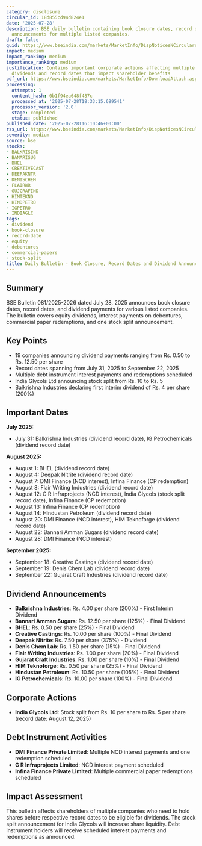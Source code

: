 ```yaml
---
category: disclosure
circular_id: 18d855cd94d824e1
date: '2025-07-28'
description: BSE daily bulletin containing book closure dates, record dates, and dividend
  announcements for multiple listed companies.
draft: false
guid: https://www.bseindia.com/markets/MarketInfo/DispNoticesNCirculars.aspx?Noticeid={C0A70862-36F2-42C9-9222-25D9059558DB}&noticeno=20250728-68&dt=07/28/2025&icount=68&totcount=68&flag=0
impact: medium
impact_ranking: medium
importance_ranking: medium
justification: Contains important corporate actions affecting multiple stocks including
  dividends and record dates that impact shareholder benefits
pdf_url: https://www.bseindia.com/markets/MarketInfo/DownloadAttach.aspx?id=20250728-68&attachedId=1dbee4d3-af60-467d-bfc1-230b117db781
processing:
  attempts: 1
  content_hash: 0b1f94ea648f487c
  processed_at: '2025-07-28T18:33:15.689541'
  processor_version: '2.0'
  stage: completed
  status: published
published_date: '2025-07-28T16:10:46+00:00'
rss_url: https://www.bseindia.com/markets/MarketInfo/DispNoticesNCirculars.aspx?Noticeid={C0A70862-36F2-42C9-9222-25D9059558DB}&noticeno=20250728-68&dt=07/28/2025&icount=68&totcount=68&flag=0
severity: medium
source: bse
stocks:
- BALKRISIND
- BANARISUG
- BHEL
- CREATIVECAST
- DEEPAKNTR
- DENISCHEM
- FLAIRWR
- GUJCRAFIND
- HIMTEKNO
- HINDPETRO
- IGPETRO
- INDIAGLC
tags:
- dividend
- book-closure
- record-date
- equity
- debentures
- commercial-papers
- stock-split
title: Daily Bulletin - Book Closure, Record Dates and Dividend Announcements
---
```


## Summary

BSE Bulletin 081/2025-2026 dated July 28, 2025 announces book closure dates, record dates, and dividend payments for various listed companies. The bulletin covers equity dividends, interest payments on debentures, commercial paper redemptions, and one stock split announcement.

## Key Points

- 19 companies announcing dividend payments ranging from Rs. 0.50 to Rs. 12.50 per share
- Record dates spanning from July 31, 2025 to September 22, 2025
- Multiple debt instrument interest payments and redemptions scheduled
- India Glycols Ltd announcing stock split from Rs. 10 to Rs. 5
- Balkrishna Industries declaring first interim dividend of Rs. 4 per share (200%)

## Important Dates

**July 2025:**
- July 31: Balkrishna Industries (dividend record date), IG Petrochemicals (dividend record date)

**August 2025:**
- August 1: BHEL (dividend record date)
- August 4: Deepak Nitrite (dividend record date)
- August 7: DMI Finance (NCD interest), Infina Finance (CP redemption)
- August 8: Flair Writing Industries (dividend record date)
- August 12: G R Infraprojects (NCD interest), India Glycols (stock split record date), Infina Finance (CP redemption)
- August 13: Infina Finance (CP redemption)
- August 14: Hindustan Petroleum (dividend record date)
- August 20: DMI Finance (NCD interest), HIM Teknoforge (dividend record date)
- August 22: Bannari Amman Sugars (dividend record date)
- August 28: DMI Finance (NCD interest)

**September 2025:**
- September 18: Creative Castings (dividend record date)
- September 19: Denis Chem Lab (dividend record date)
- September 22: Gujarat Craft Industries (dividend record date)

## Dividend Announcements

- **Balkrishna Industries**: Rs. 4.00 per share (200%) - First Interim Dividend
- **Bannari Amman Sugars**: Rs. 12.50 per share (125%) - Final Dividend
- **BHEL**: Rs. 0.50 per share (25%) - Final Dividend
- **Creative Castings**: Rs. 10.00 per share (100%) - Final Dividend
- **Deepak Nitrite**: Rs. 7.50 per share (375%) - Dividend
- **Denis Chem Lab**: Rs. 1.50 per share (15%) - Final Dividend
- **Flair Writing Industries**: Rs. 1.00 per share (20%) - Final Dividend
- **Gujarat Craft Industries**: Rs. 1.00 per share (10%) - Final Dividend
- **HIM Teknoforge**: Rs. 0.50 per share (25%) - Final Dividend
- **Hindustan Petroleum**: Rs. 10.50 per share (105%) - Final Dividend
- **IG Petrochemicals**: Rs. 10.00 per share (100%) - Final Dividend

## Corporate Actions

- **India Glycols Ltd**: Stock split from Rs. 10 per share to Rs. 5 per share (record date: August 12, 2025)

## Debt Instrument Activities

- **DMI Finance Private Limited**: Multiple NCD interest payments and one redemption scheduled
- **G R Infraprojects Limited**: NCD interest payment scheduled
- **Infina Finance Private Limited**: Multiple commercial paper redemptions scheduled

## Impact Assessment

This bulletin affects shareholders of multiple companies who need to hold shares before respective record dates to be eligible for dividends. The stock split announcement for India Glycols will increase share liquidity. Debt instrument holders will receive scheduled interest payments and redemptions as announced.
